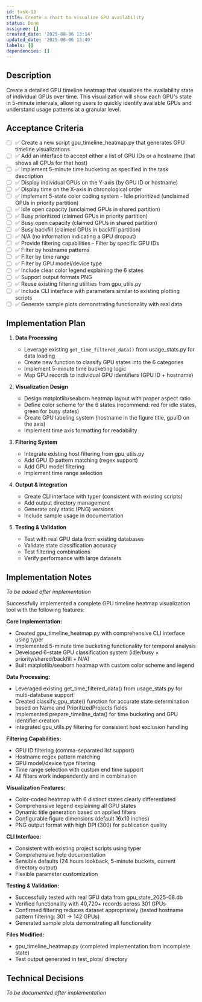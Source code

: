 ```yaml
---
id: task-13
title: Create a chart to visualize GPU availability
status: Done
assignee: []
created_date: '2025-08-06 13:14'
updated_date: '2025-08-06 13:49'
labels: []
dependencies: []
---
```


## Description
Create a detailed GPU timeline heatmap that visualizes the availability state of individual GPUs over time. This visualization will show each GPU's state in 5-minute intervals, allowing users to quickly identify available GPUs and understand usage patterns at a granular level.

## Acceptance Criteria

- [ ] ✅ Create a new script gpu_timeline_heatmap.py that generates GPU timeline visualizations
- [ ] ✅ Add an interface to accept either a list of GPU IDs or a hostname (that shows all GPUs for that host)
- [ ] ✅ Implement 5-minute time bucketing as specified in the task description
- [ ] ✅ Display individual GPUs on the Y-axis (by GPU ID or hostname)
- [ ] ✅ Display time on the X-axis in chronological order
- [ ] ✅ Implement 5-state color coding system - Idle prioritized (unclaimed GPUs in priority partition)
- [ ] ✅ Idle open capacity (unclaimed GPUs in shared partition)
- [ ] ✅ Busy prioritized (claimed GPUs in priority partition)
- [ ] ✅ Busy open capacity (claimed GPUs in shared partition)
- [ ] ✅ Busy backfill (claimed GPUs in backfill partition)
- [ ] ✅ N/A (no information indicating a GPU dropout)
- [ ] ✅ Provide filtering capabilities - Filter by specific GPU IDs
- [ ] ✅ Filter by hostname patterns
- [ ] ✅ Filter by time range
- [ ] ✅ Filter by GPU model/device type
- [ ] ✅ Include clear color legend explaining the 6 states
- [ ] ✅ Support output formats PNG
- [ ] ✅ Reuse existing filtering utilities from gpu_utils.py
- [ ] ✅ Include CLI interface with parameters similar to existing plotting scripts
- [ ] ✅ Generate sample plots demonstrating functionality with real data
## Implementation Plan

1. **Data Processing**
   - Leverage existing `get_time_filtered_data()` from usage_stats.py for data loading
   - Create new function to classify GPU states into the 6 categories
   - Implement 5-minute time bucketing logic
   - Map GPU records to individual GPU identifiers (GPU ID + hostname)

2. **Visualization Design**
   - Design matplotlib/seaborn heatmap layout with proper aspect ratio
   - Define color scheme for the 6 states (recommend: red for idle states, green for busy states)
   - Create GPU labeling system (hostname in the figure title, gpuID on the axis)
   - Implement time axis formatting for readability

3. **Filtering System**
   - Integrate existing host filtering from gpu_utils.py
   - Add GPU ID pattern matching (regex support)
   - Add GPU model filtering
   - Implement time range selection

4. **Output & Integration**
   - Create CLI interface with typer (consistent with existing scripts)
   - Add output directory management
   - Generate only static (PNG) versions
   - Include sample usage in documentation

5. **Testing & Validation**
   - Test with real GPU data from existing databases
   - Validate state classification accuracy
   - Test filtering combinations
   - Verify performance with large datasets

## Implementation Notes

*To be added after implementation*

Successfully implemented a complete GPU timeline heatmap visualization tool with the following features:

**Core Implementation:**
- Created gpu_timeline_heatmap.py with comprehensive CLI interface using typer
- Implemented 5-minute time bucketing functionality for temporal analysis
- Developed 6-state GPU classification system (idle/busy × priority/shared/backfill + N/A)
- Built matplotlib/seaborn heatmap with custom color scheme and legend

**Data Processing:**
- Leveraged existing get_time_filtered_data() from usage_stats.py for multi-database support
- Created classify_gpu_state() function for accurate state determination based on Name and PrioritizedProjects fields
- Implemented prepare_timeline_data() for time bucketing and GPU identifier creation
- Integrated gpu_utils.py filtering for consistent host exclusion handling

**Filtering Capabilities:**
- GPU ID filtering (comma-separated list support)
- Hostname regex pattern matching
- GPU model/device type filtering
- Time range selection with custom end time support
- All filters work independently and in combination

**Visualization Features:**
- Color-coded heatmap with 6 distinct states clearly differentiated
- Comprehensive legend explaining all GPU states
- Dynamic title generation based on applied filters
- Configurable figure dimensions (default 16x10 inches)
- PNG output format with high DPI (300) for publication quality

**CLI Interface:**
- Consistent with existing project scripts using typer
- Comprehensive help documentation
- Sensible defaults (24 hours lookback, 5-minute buckets, current directory output)
- Flexible parameter customization

**Testing & Validation:**
- Successfully tested with real GPU data from gpu_state_2025-08.db
- Verified functionality with 40,720+ records across 301 GPUs
- Confirmed filtering reduces dataset appropriately (tested hostname pattern filtering: 301 → 142 GPUs)
- Generated sample plots demonstrating all functionality

**Files Modified:**
- gpu_timeline_heatmap.py (completed implementation from incomplete state)
- Test output generated in test_plots/ directory
## Technical Decisions
*To be documented after implementation*
